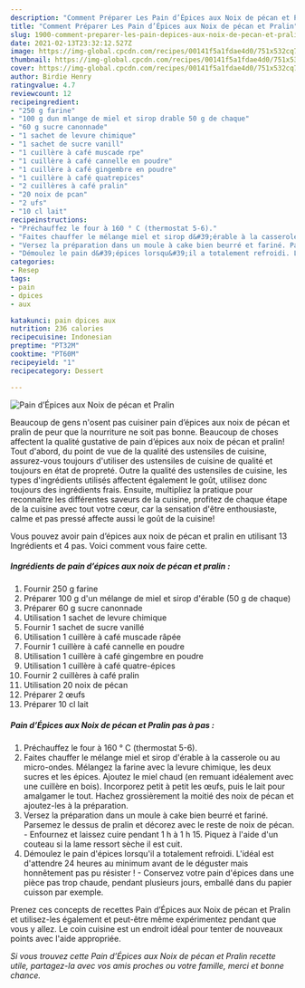```yaml
---
description: "Comment Préparer Les Pain d’Épices aux Noix de pécan et Pralin"
title: "Comment Préparer Les Pain d’Épices aux Noix de pécan et Pralin"
slug: 1900-comment-preparer-les-pain-depices-aux-noix-de-pecan-et-pralin
date: 2021-02-13T23:32:12.527Z
image: https://img-global.cpcdn.com/recipes/00141f5a1fdae4d0/751x532cq70/pain-depices-aux-noix-de-pecan-et-pralin-photo-principale-de-la-recette.jpg
thumbnail: https://img-global.cpcdn.com/recipes/00141f5a1fdae4d0/751x532cq70/pain-depices-aux-noix-de-pecan-et-pralin-photo-principale-de-la-recette.jpg
cover: https://img-global.cpcdn.com/recipes/00141f5a1fdae4d0/751x532cq70/pain-depices-aux-noix-de-pecan-et-pralin-photo-principale-de-la-recette.jpg
author: Birdie Henry
ratingvalue: 4.7
reviewcount: 12
recipeingredient:
- "250 g farine"
- "100 g dun mlange de miel et sirop drable 50 g de chaque"
- "60 g sucre canonnade"
- "1 sachet de levure chimique"
- "1 sachet de sucre vanill"
- "1 cuillère à café muscade rpe"
- "1 cuillère à café cannelle en poudre"
- "1 cuillère à café gingembre en poudre"
- "1 cuillère à café quatrepices"
- "2 cuillères à café pralin"
- "20 noix de pcan"
- "2 ufs"
- "10 cl lait"
recipeinstructions:
- "Préchauffez le four à 160 ° C (thermostat 5-6)."
- "Faites chauffer le mélange miel et sirop d&#39;érable à la casserole ou au micro-ondes. Mélangez la farine avec la levure chimique, les deux sucres et les épices. Ajoutez le miel chaud (en remuant idéalement avec une cuillère en bois). Incorporez petit à petit les œufs, puis le lait pour amalgamer le tout. Hachez grossièrement la moitié des noix de pécan et ajoutez-les à la préparation."
- "Versez la préparation dans un moule à cake bien beurré et fariné. Parsemez le dessus de pralin et décorez avec le reste de noix de pécan. Enfournez et laissez cuire pendant 1 h à 1 h 15. Piquez à l&#39;aide d&#39;un couteau si la lame ressort sèche il est cuit."
- "Démoulez le pain d&#39;épices lorsqu&#39;il a totalement refroidi. L&#39;idéal est d&#39;attendre 24 heures au minimum avant de le déguster mais honnêtement pas pu résister ! Conservez votre pain d&#39;épices dans une pièce pas trop chaude, pendant plusieurs jours, emballé dans du papier cuisson par exemple."
categories:
- Resep
tags:
- pain
- dpices
- aux

katakunci: pain dpices aux 
nutrition: 236 calories
recipecuisine: Indonesian
preptime: "PT32M"
cooktime: "PT60M"
recipeyield: "1"
recipecategory: Dessert

---
```



![Pain d’Épices aux Noix de pécan et Pralin](https://img-global.cpcdn.com/recipes/00141f5a1fdae4d0/751x532cq70/pain-depices-aux-noix-de-pecan-et-pralin-photo-principale-de-la-recette.jpg)

Beaucoup de gens n'osent pas cuisiner pain d’épices aux noix de pécan et pralin de peur que la nourriture ne soit pas bonne. Beaucoup de choses affectent la qualité gustative de pain d’épices aux noix de pécan et pralin! Tout d'abord, du point de vue de la qualité des ustensiles de cuisine, assurez-vous toujours d'utiliser des ustensiles de cuisine de qualité et toujours en état de propreté. Outre la qualité des ustensiles de cuisine, les types d'ingrédients utilisés affectent également le goût, utilisez donc toujours des ingrédients frais. Ensuite, multipliez la pratique pour reconnaître les différentes saveurs de la cuisine, profitez de chaque étape de la cuisine avec tout votre cœur, car la sensation d'être enthousiaste, calme et pas pressé affecte aussi le goût de la cuisine!

<!--inarticleads1-->

Vous pouvez avoir pain d’épices aux noix de pécan et pralin en utilisant 13 Ingrédients et 4 pas. Voici comment vous faire cette.

##### Ingrédients de pain d’épices aux noix de pécan et pralin :

1. Fournir 250 g farine
1. Préparer 100 g d&#39;un mélange de miel et sirop d&#39;érable (50 g de chaque)
1. Préparer 60 g sucre canonnade
1. Utilisation 1 sachet de levure chimique
1. Fournir 1 sachet de sucre vanillé
1. Utilisation 1 cuillère à café muscade râpée
1. Fournir 1 cuillère à café cannelle en poudre
1. Utilisation 1 cuillère à café gingembre en poudre
1. Utilisation 1 cuillère à café quatre-épices
1. Fournir 2 cuillères à café pralin
1. Utilisation 20 noix de pécan
1. Préparer 2 œufs
1. Préparer 10 cl lait




<!--inarticleads2-->

##### Pain d’Épices aux Noix de pécan et Pralin pas à pas :

1. Préchauffez le four à 160 ° C (thermostat 5-6).
1. Faites chauffer le mélange miel et sirop d&#39;érable à la casserole ou au micro-ondes. Mélangez la farine avec la levure chimique, les deux sucres et les épices. Ajoutez le miel chaud (en remuant idéalement avec une cuillère en bois). Incorporez petit à petit les œufs, puis le lait pour amalgamer le tout. Hachez grossièrement la moitié des noix de pécan et ajoutez-les à la préparation.
1. Versez la préparation dans un moule à cake bien beurré et fariné. Parsemez le dessus de pralin et décorez avec le reste de noix de pécan. - Enfournez et laissez cuire pendant 1 h à 1 h 15. Piquez à l&#39;aide d&#39;un couteau si la lame ressort sèche il est cuit.
1. Démoulez le pain d&#39;épices lorsqu&#39;il a totalement refroidi. L&#39;idéal est d&#39;attendre 24 heures au minimum avant de le déguster mais honnêtement pas pu résister ! - Conservez votre pain d&#39;épices dans une pièce pas trop chaude, pendant plusieurs jours, emballé dans du papier cuisson par exemple.




<!--inarticleads1-->

<p>
Prenez ces concepts de recettes Pain d’Épices aux Noix de pécan et Pralin et utilisez-les également et peut-être même expérimentez pendant que vous y allez. Le coin cuisine est un endroit idéal pour tenter de nouveaux points avec l'aide appropriée.
</p>

<p>
<i>Si vous trouvez cette Pain d’Épices aux Noix de pécan et Pralin recette utile, partagez-la avec vos amis proches ou votre famille, merci et bonne chance.</i>
</p>
